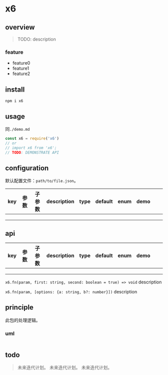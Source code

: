 # x6

## overview

> TODO: description

### feature

- feature0
- feature1
- feature2

## install

`npm i x6`

## usage

同`./demo.md`

```js
const x6 = require('x6')
// or
// import x6 from 'x6';
// TODO: DEMONSTRATE API
```

## configuration

默认配置文件：`path/to/file.json`。

<!-- prettier-ignore-start -->
|key|参数|子参数|description|type|default|enum|demo|||
|-|-|-|-|-|-|-|-|-|-|
|||||||||||
|||||||||||
|||||||||||
<!-- prettier-ignore-end -->

## api

<!-- prettier-ignore-start -->
|key|参数|子参数|description|type|default|enum|demo|||
|-|-|-|-|-|-|-|-|-|-|
|||||||||||
|||||||||||
|||||||||||
<!-- prettier-ignore-end -->

`x6.fn(param, first: string, second: boolean = true) => void`
description

`x6.fn(param, [options: {a: string, b?: number}])`
description

## principle

此包的处理逻辑。

### uml

```

```

## todo

> 未来迭代计划。
> 未来迭代计划。
> 未来迭代计划。
